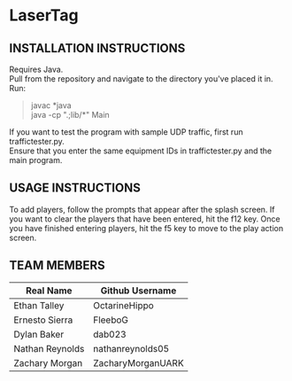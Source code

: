 # LaserTag

INSTALLATION INSTRUCTIONS
-
Requires Java.  
Pull from the repository and navigate to the directory you've placed it in.  
Run:  
> javac \*java  
> java -cp ".;lib/*" Main  
  
If you want to test the program with sample UDP traffic, first run traffictester.py.  
Ensure that you enter the same equipment IDs in traffictester.py and the main program.  

USAGE INSTRUCTIONS
-
To add players, follow the prompts that appear after the splash screen. If you want to clear the players that have been entered, hit the f12 key. Once you have finished entering players, hit the f5 key to move to the play action screen.

TEAM MEMBERS
-

| Real Name       | Github Username   |
|-----------------|-------------------|
| Ethan Talley    | OctarineHippo     |
| Ernesto Sierra  | FleeboG           |
| Dylan Baker     | dab023            |
| Nathan Reynolds | nathanreynolds05  |
| Zachary Morgan  | ZacharyMorganUARK |
